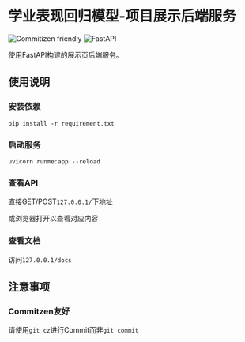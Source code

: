 # 学业表现回归模型-项目展示后端服务

![Commitizen friendly](https://img.shields.io/badge/commitizen-friendly-brightgreen.svg)
![FastAPI](https://img.shields.io/badge/FastAPI-v0.61.1+-brightgreen.svg)

使用FastAPI构建的展示页后端服务。

## 使用说明

### 安装依赖

```
pip install -r requirement.txt
```

### 启动服务

```
uvicorn runme:app --reload
```

### 查看API

直接GET/POST`127.0.0.1/`下地址

或浏览器打开以查看对应内容

### 查看文档

访问`127.0.0.1/docs`

## 注意事项
### Commitzen友好

请使用`git cz`进行Commit而非`git commit` 
